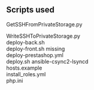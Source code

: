 ## Scripts used

GetSSHFromPrivateStorage.py   
  
WriteSSHToPrivateStorage.py  
deploy-back.sh  
deploy-front.sh	missing  
deploy-prestashop.yml  
deploy.sh	ansible-csync2-lsyncd   
hosts.example  
install_roles.yml  
php.ini  

